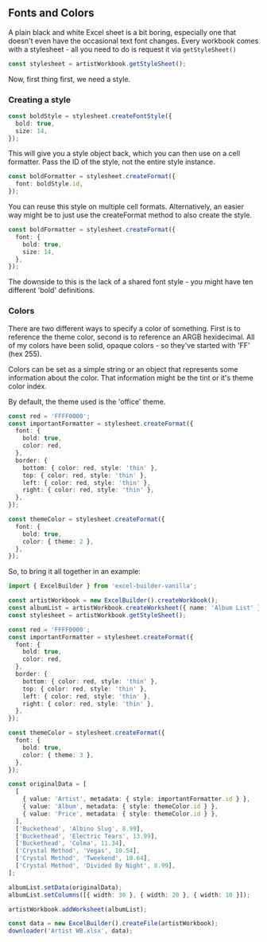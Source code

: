 ## Fonts and Colors

A plain black and white Excel sheet is a bit boring, especially one that doesn't even have the occasional text font changes. Every workbook comes with a stylesheet - all you need to do is request it via `getStyleSheet()`

```ts
const stylesheet = artistWorkbook.getStyleSheet();
```

Now, first thing first, we need a style.

### Creating a style

```ts
const boldStyle = stylesheet.createFontStyle({
  bold: true,
  size: 14,
});
```

This will give you a style object back, which you can then use on a cell formatter. Pass the ID of the style, not the entire style instance.

```ts
const boldFormatter = stylesheet.createFormat({
  font: boldStyle.id,
});
```

You can reuse this style on multiple cell formats. Alternatively, an easier way might be to just use the createFormat method to also create the style.

```ts
const boldFormatter = stylesheet.createFormat({
  font: {
    bold: true,
    size: 14,
  },
});
```

The downside to this is the lack of a shared font style - you might have ten different 'bold' definitions.

### Colors

There are two different ways to specify a color of something. First is to reference the theme color, second is to reference an ARGB hexidecimal. All of my colors have been solid, opaque colors - so they've started with 'FF' (hex 255).

Colors can be set as a simple string or an object that represents some information about the color. That information might be the tint or it's theme color index.

By default, the theme used is the 'office' theme.

```ts
const red = 'FFFF0000';
const importantFormatter = stylesheet.createFormat({
  font: {
    bold: true,
    color: red,
  },
  border: {
    bottom: { color: red, style: 'thin' },
    top: { color: red, style: 'thin' },
    left: { color: red, style: 'thin' },
    right: { color: red, style: 'thin' },
  },
});

const themeColor = stylesheet.createFormat({
  font: {
    bold: true,
    color: { theme: 2 },
  },
});
```

So, to bring it all together in an example:

```ts
import { ExcelBuilder } from 'excel-builder-vanilla';

const artistWorkbook = new ExcelBuilder().createWorkbook();
const albumList = artistWorkbook.createWorksheet({ name: 'Album List' });
const stylesheet = artistWorkbook.getStyleSheet();

const red = 'FFFF0000';
const importantFormatter = stylesheet.createFormat({
  font: {
    bold: true,
    color: red,
  },
  border: {
    bottom: { color: red, style: 'thin' },
    top: { color: red, style: 'thin' },
    left: { color: red, style: 'thin' },
    right: { color: red, style: 'thin' },
  },
});

const themeColor = stylesheet.createFormat({
  font: {
    bold: true,
    color: { theme: 3 },
  },
});

const originalData = [
  [
    { value: 'Artist', metadata: { style: importantFormatter.id } },
    { value: 'Album', metadata: { style: themeColor.id } },
    { value: 'Price', metadata: { style: themeColor.id } },
  ],
  ['Buckethead', 'Albino Slug', 8.99],
  ['Buckethead', 'Electric Tears', 13.99],
  ['Buckethead', 'Colma', 11.34],
  ['Crystal Method', 'Vegas', 10.54],
  ['Crystal Method', 'Tweekend', 10.64],
  ['Crystal Method', 'Divided By Night', 8.99],
];

albumList.setData(originalData);
albumList.setColumns([{ width: 30 }, { width: 20 }, { width: 10 }]);

artistWorkbook.addWorksheet(albumList);

const data = new ExcelBuilder().createFile(artistWorkbook);
downloader('Artist WB.xlsx', data);
```
